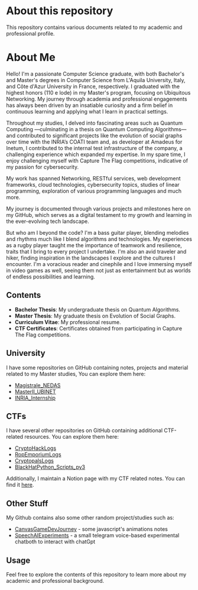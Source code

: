 # About this repository

This repository contains various documents related to my academic and professional profile.

# About Me

Hello! I'm a passionate Computer Science graduate, with both Bachelor's and Master's degrees in Computer Science from L'Aquila University, Italy, and Côte d'Azur University in France, respectively. I graduated with the highest honors (110 e lode) in my Master's program, focusing on Ubiquitous Networking. My journey through academia and professional engagements has always been driven by an insatiable curiosity and a firm belief in continuous learning and applying what I learn in practical settings.

Throughout my studies, I delved into fascinating areas such as Quantum Computing —culminating in a thesis on Quantum Computing Algorithms— and contributed to significant projects like the evolution of social graphs over time with the INRIA’s COATI team and, as developer at Amadeus for Inetum, I contributed to the internal test infrastructure of the company, a challenging experience which expanded my expertise. In my spare time, I enjoy challenging myself with Capture The Flag competitions, indicative of my passion for cybersecurity. 

My work has spanned Networking, RESTful services, web development frameworks, cloud technologies, cybersecurity topics, studies of linear programming, exploration of various programming languages and much more. 

My journey is documented through various projects and milestones here on my GitHub, which serves as a digital testament to my growth and learning in the ever-evolving tech landscape.

But who am I beyond the code? I'm a bass guitar player, blending melodies and rhythms much like I blend algorithms and technologies. My experiences as a rugby player taught me the importance of teamwork and resilience, traits that I bring to every project I undertake. I'm also an avid traveler and hiker, finding inspiration in the landscapes I explore and the cultures I encounter. I'm a voracious reader and cinephile and I love immersing myself in video games as well, seeing them not just as entertainment but as worlds of endless possibilities and learning.

## Contents

- **Bachelor Thesis**: My undergraduate thesis on Quantum Algorithms.
- **Master Thesis**: My graduate thesis on Evolution of Social Graphs.
- **Curriculum Vitae**: My professional resume.
- **CTF Certificates**: Certificates obtained from participating in Capture The Flag competitions.

## University
I have some repositories on GitHub containing notes, projects and material related to my Master studies, You can explore them here:
- [Magistrale_NEDAS](https://github.com/LeonardoSer/Magistrale_NEDAS)
- [MasterII_UBINET](https://github.com/LeonardoSer/MasterII_UBINET)
- [INRIA_Internship](https://github.com/LeonardoSer/INRIA_Internship)

## CTFs

I have several other repositories on GitHub containing additional CTF-related resources. You can explore them here:
- [CryptoHackLogs](https://github.com/LeonardoSer/CryptoHackLogs)
- [RopEmporiumLogs](https://github.com/LeonardoSer/RopEmporiumLogs)
- [CryptopalsLogs](https://github.com/LeonardoSer/CryptopalsLogs)
- [BlackHatPython_Scripts_py3](https://github.com/LeonardoSer/BlackHatPython_Scripts_py3)

Additionally, I maintain a Notion page with my CTF related notes. You can find it [here](https://assorted-estimate-5f8.notion.site/Bytes-of-Knowledge-921cc5b930fd4c2a8cc820a325336ca6?pvs=25).

## Other Stuff
My Github contains also some other random project/studies such as:
- [CanvasGameDevJourney](https://github.com/LeonardoSer/CanvasGameDevJourney) - some javascript's animations notes
- [SpeechAIExperiments](https://github.com/LeonardoSer/SpeechAIExperiments) - a small telegram voice-based experimental chatboth to interact with chatGpt

## Usage

Feel free to explore the contents of this repository to learn more about my academic and professional background.
